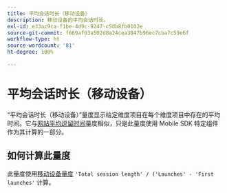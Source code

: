 ```yaml
---
title: 平均会话时长（移动设备）
description: 移动设备的平均会话时长。
exl-id: e33ac9ca-f1be-4d9c-9247-c5db8fb0102e
source-git-commit: f669af03a502d8a24cea3047b96ec7cba7c59e6f
workflow-type: ht
source-wordcount: '81'
ht-degree: 100%

---
```


# 平均会话时长（移动设备）

“平均会话时长（移动设备）”量度显示给定维度项目在每个维度项目中存在的平均时间。它与[网站平均逗留时间](average-time-on-site.md)量度相似，只是此量度使用 Mobile SDK 特定组件作为其计算的一部分。

## 如何计算此量度

此量度使用[移动设备量度](https://experienceleague.adobe.com/docs/mobile-services/using/get-started-ug/mobile-metrics/metrics-reference.html?lang=zh-Hans) `'Total session length' / ('Launches' - 'First launches'` 计算。
